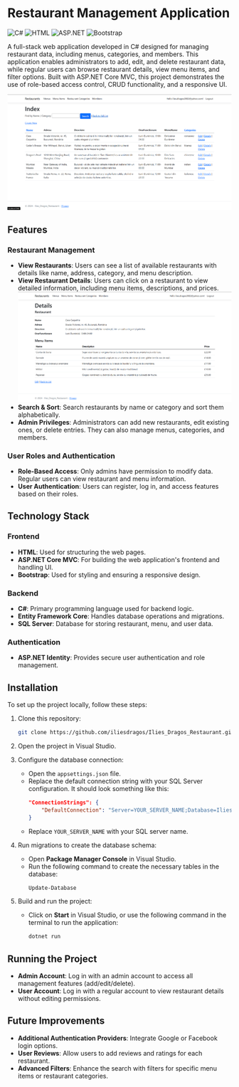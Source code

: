# Restaurant Management Application

![C#](https://img.shields.io/badge/C%23-%23239120.svg?style=for-the-badge&logo=c-sharp&logoColor=white)
![HTML](https://img.shields.io/badge/HTML5-%23E34F26.svg?style=for-the-badge&logo=html5&logoColor=white)
![ASP.NET](https://img.shields.io/badge/ASP.NET-%235C2D91.svg?style=for-the-badge&logo=dot-net&logoColor=white)
![Bootstrap](https://img.shields.io/badge/Bootstrap-%23563D7C.svg?style=for-the-badge&logo=bootstrap&logoColor=white)

A full-stack web application developed in C# designed for managing restaurant data, including menus, categories, and members. This application enables administrators to add, edit, and delete restaurant data, while regular users can browse restaurant details, view menu items, and filter options. Built with ASP.NET Core MVC, this project demonstrates the use of role-based access control, CRUD functionality, and a responsive UI.

![Restaurant Application Screenshot](https://github.com/iliesdragos/Ilies_Dragos_Restaurant/blob/master/screenshots/index.png)

## Features

### Restaurant Management
- **View Restaurants**: Users can see a list of available restaurants with details like name, address, category, and menu description.
- **View Restaurant Details**: Users can click on a restaurant to view detailed information, including menu items, descriptions, and prices.  
  ![Restaurant Details Screenshot](https://github.com/iliesdragos/Ilies_Dragos_Restaurant/blob/master/screenshots/restaurant_details.png)
- **Search & Sort**: Search restaurants by name or category and sort them alphabetically.
- **Admin Privileges**: Administrators can add new restaurants, edit existing ones, or delete entries. They can also manage menus, categories, and members.

### User Roles and Authentication
- **Role-Based Access**: Only admins have permission to modify data. Regular users can view restaurant and menu information.
- **User Authentication**: Users can register, log in, and access features based on their roles.

## Technology Stack

### Frontend
- **HTML**: Used for structuring the web pages.
- **ASP.NET Core MVC**: For building the web application's frontend and handling UI.
- **Bootstrap**: Used for styling and ensuring a responsive design.

### Backend
- **C#**: Primary programming language used for backend logic.
- **Entity Framework Core**: Handles database operations and migrations.
- **SQL Server**: Database for storing restaurant, menu, and user data.

### Authentication
- **ASP.NET Identity**: Provides secure user authentication and role management.

## Installation

To set up the project locally, follow these steps:

1. Clone this repository:
   ```bash
   git clone https://github.com/iliesdragos/Ilies_Dragos_Restaurant.git
   
2. Open the project in Visual Studio.

3. Configure the database connection:
   - Open the `appsettings.json` file.
   - Replace the default connection string with your SQL Server configuration. It should look something like this:
     ```json
     "ConnectionStrings": {
         "DefaultConnection": "Server=YOUR_SERVER_NAME;Database=IliesDragosRestaurantDB;Trusted_Connection=True;"
     }
     ```
   - Replace `YOUR_SERVER_NAME` with your SQL server name.

4. Run migrations to create the database schema:
   - Open **Package Manager Console** in Visual Studio.
   - Run the following command to create the necessary tables in the database:
     ```bash
     Update-Database
     ```

5. Build and run the project:
   - Click on **Start** in Visual Studio, or use the following command in the terminal to run the application:
     ```bash
     dotnet run
     ```
## Running the Project

- **Admin Account**: Log in with an admin account to access all management features (add/edit/delete).
- **User Account**: Log in with a regular account to view restaurant details without editing permissions.

## Future Improvements

- **Additional Authentication Providers**: Integrate Google or Facebook login options.
- **User Reviews**: Allow users to add reviews and ratings for each restaurant.
- **Advanced Filters**: Enhance the search with filters for specific menu items or restaurant categories.
